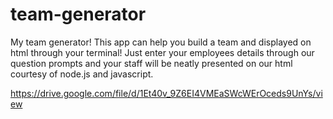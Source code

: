 # team-generator
My team generator! This app can help you build a team and displayed on html through your terminal! Just enter your employees details through our question prompts and your staff will be neatly presented on our html courtesy of node.js and javascript. 





https://drive.google.com/file/d/1Et40v_9Z6EI4VMEaSWcWErOceds9UnYs/view